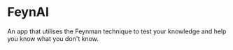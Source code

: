 # FeynAI
An app that utilises the Feynman technique to test your knowledge and help you know what you don't know. 
